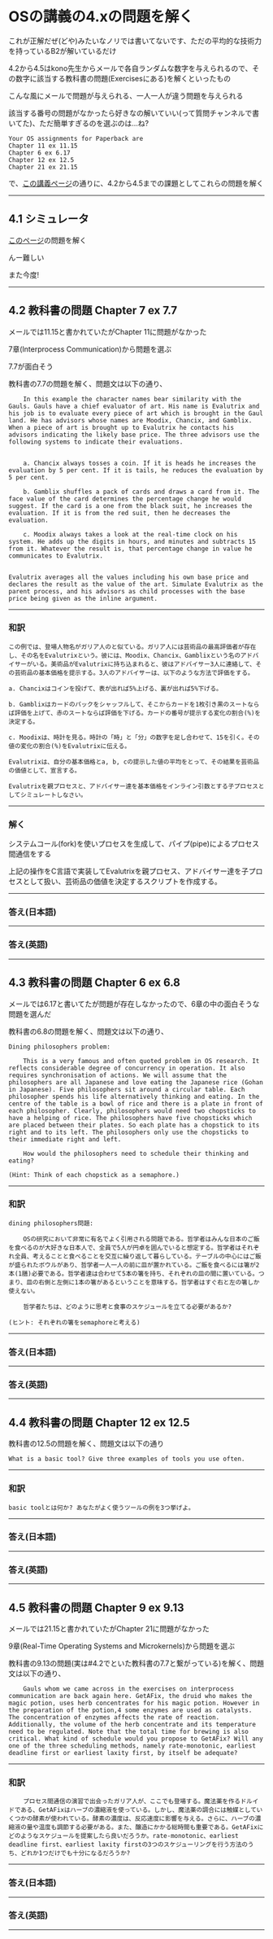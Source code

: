 # OSの講義の4.xの問題を解く

これが正解だぜ(どや)みたいなノリでは書いてないです、ただの平均的な技術力を持っているB2が解いているだけ

4.2から4.5はkono先生からメールで各自ランダムな数字を与えられるので、その数字に該当する教科書の問題(Exercisesにある)を解くといったもの

こんな風にメールで問題が与えられる、一人一人が違う問題を与えられる

該当する番号の問題がなかったら好きなの解いていい\(って質問チャンネルで書いてた\)、ただ簡単すぎるのを選ぶのは...ね?

```
Your OS assignments for Paperback are
Chapter 11 ex 11.15
Chapter 6 ex 6.17
Chapter 12 ex 12.5
Chapter 21 ex 21.15
```

で、[この講義ページ](https://ie.u-ryukyu.ac.jp/~kono/lecture/os/os04/lecture.html)の通りに、4.2から4.5までの課題としてこれらの問題を解く

---

## 4.1 シミュレータ

[このページ](https://ie.u-ryukyu.ac.jp/~kono/lecture/os/ex/problem/205.html)の問題を解く

んー難しい

また今度!

---

## 4.2 教科書の問題 Chapter 7 ex 7.7

メールでは11.15と書かれていたがChapter 11に問題がなかった

7章\(Interprocess Communication\)から問題を選ぶ

7.7が面白そう

教科書の7.7の問題を解く、問題文は以下の通り、

```
    In this example the character names bear similarity with the Gauls. Gauls have a chief evaluator of art. His name is Evalutrix and his job is to evaluate every piece of art which is brought in the Gaul land. He has advisors whose names are Moodix, Chancix, and Gamblix. When a piece of art is brought up to Evalutrix he contacts his advisors indicating the likely base price. The three advisors use the following systems to indicate their evaluations.  


    a. Chancix always tosses a coin. If it is heads he increases the evaluation by 5 per cent. If it is tails, he reduces the evaluation by 5 per cent.

    b. Gamblix shuffles a pack of cards and draws a card from it. The face value of the card determines the percentage change he would suggest. If the card is a one from the black suit, he increases the evaluation. If it is from the red suit, then he decreases the evaluation.

    c. Moodix always takes a look at the real-time clock on his system. He adds up the digits in hours, and minutes and subtracts 15 from it. Whatever the result is, that percentage change in value he communicates to Evalutrix.


Evalutrix averages all the values including his own base price and declares the result as the value of the art. Simulate Evalutrix as the parent process, and his advisors as child processes with the base price being given as the inline argument.
```

---

### 和訳

```
この例では、登場人物名がガリア人のと似ている。ガリア人には芸術品の最高評価者が存在し、その名をEvalutrixという。彼には、Moodix、Chancix、Gamblixという名のアドバイサーがいる。美術品がEvalutrixに持ち込まれると、彼はアドバイサー3人に連絡して、その芸術品の基本価格を提示する。3人のアドバイサーは、以下のような方法で評価をする。

a. Chancixはコインを投げて、表が出れば5%上げる、裏が出れば5%下げる。

b. Gamblixはカードのパックをシャッフルして、そこからカードを1枚引き黒のスートならば評価を上げて、赤のスートならば評価を下げる。カードの番号が提示する変化の割合(%)を決定する。

c. Moodixは、時計を見る。時計の「時」と「分」の数字を足し合わせて、15を引く。その値の変化の割合(%)をEvalutrixに伝える。

Evalutrixは、自分の基本価格とa, b, cの提示した値の平均をとって、その結果を芸術品の価値として、宣言する。

Evalutrixを親プロセスと、アドバイサー達を基本価格をインライン引数とする子プロセスとしてシミュレートしなさい。
```

---

### 解く

システムコール(fork)を使いプロセスを生成して、パイプ(pipe)によるプロセス間通信をする

上記の操作をC言語で実装してEvalutrixを親プロセス、アドバイサー達を子プロセスとして扱い、芸術品の価値を決定するスクリプトを作成する。

---

### 答え\(日本語\)

---

### 答え\(英語\)

---

## 4.3 教科書の問題 Chapter 6 ex 6.8

メールでは6.17と書いてたが問題が存在しなかったので、6章の中の面白そうな問題を選んだ

教科書の6.8の問題を解く、問題文は以下の通り、

```
Dining philosophers problem:

    This is a very famous and often quoted problem in OS research. It reflects considerable degree of concurrency in operation. It also requires synchronisation of actions. We will assume that the philosophers are all Japanese and love eating the Japanese rice (Gohan in Japanese). Five philosophers sit around a circular table. Each philosopher spends his life alternatively thinking and eating. In the centre of the table is a bowl of rice and there is a plate in front of each philosopher. Clearly, philosophers would need two chopsticks to have a helping of rice. The philosophers have five chopsticks which are placed between their plates. So each plate has a chopstick to its right and to its left. The philosophers only use the chopsticks to their immediate right and left.

    How would the philosophers need to schedule their thinking and eating?

(Hint: Think of each chopstick as a semaphore.)
```

---

### 和訳

```
dining philosophers問題:

    OSの研究において非常に有名でよく引用される問題である。哲学者はみんな日本のご飯を食べるのが大好きな日本人で、全員で5人が円卓を囲んでいると想定する。哲学者はそれぞれ全員、考えることと食べることを交互に繰り返して暮らしている。テーブルの中心にはご飯が盛られたボウルがあり、哲学者一人一人の前に皿が置かれている。ご飯を食べるには箸が2本(1膳)必要である。哲学者達は合わせて5本の箸を持ち、それぞれの皿の間に置いている。つまり、皿の右側と左側に1本の箸があるということを意味する。哲学者はすぐ右と左の箸しか使えない。

    哲学者たちは、どのように思考と食事のスケジュールを立てる必要があるか?

(ヒント: それぞれの箸をsemaphoreと考える)
```

---

### 答え\(日本語\)

---

### 答え\(英語\)

---

## 4.4 教科書の問題 Chapter 12 ex 12.5

教科書の12.5の問題を解く、問題文は以下の通り

```
What is a basic tool? Give three examples of tools you use often.
```

---

### 和訳

```
basic toolとは何か? あなたがよく使うツールの例を3つ挙げよ。
```

---

### 答え\(日本語\)

---

### 答え\(英語\)

---

## 4.5 教科書の問題 Chapter 9 ex 9.13

メールでは21.15と書かれていたがChapter 21に問題がなかった

9章\(Real-Time Operating Systems and Microkernels\)から問題を選ぶ

教科書の9.13の問題(実は#4.2でといた教科書の7.7と繋がっている)を解く、問題文は以下の通り、

```
    Gauls whom we came across in the exercises on interprocess communication are back again here. GetAFix, the druid who makes the magic potion, uses herb concentrates for his magic potion. However in the preparation of the potion,4 some enzymes are used as catalysts. The concentration of enzymes affects the rate of reaction. Additionally, the volume of the herb concentrate and its temperature need to be regulated. Note that the total time for brewing is also critical. What kind of schedule would you propose to GetAFix? Will any one of the three scheduling methods, namely rate-monotonic, earliest deadline first or earliest laxity first, by itself be adequate?
```

---

### 和訳

```
    プロセス間通信の演習で出会ったガリア人が、ここでも登場する。魔法薬を作るドルイドである、GetAFixはハーブの濃縮液を使っている。しかし、魔法薬の調合には触媒としていくつかの酵素が使われている。酵素の濃度は、反応速度に影響を与える。さらに、ハーブの濃縮液の量や温度も調節する必要がある。また、醸造にかかる総時間も重要である。GetAFixにどのようなスケジュールを提案したら良いだろうか。rate-monotonic、earliest deadline first、earliest laxity firstの3つのスケジューリングを行う方法のうち、どれか1つだけでも十分になるだろうか?
```

---

### 答え\(日本語\)

---

### 答え\(英語\)

---
